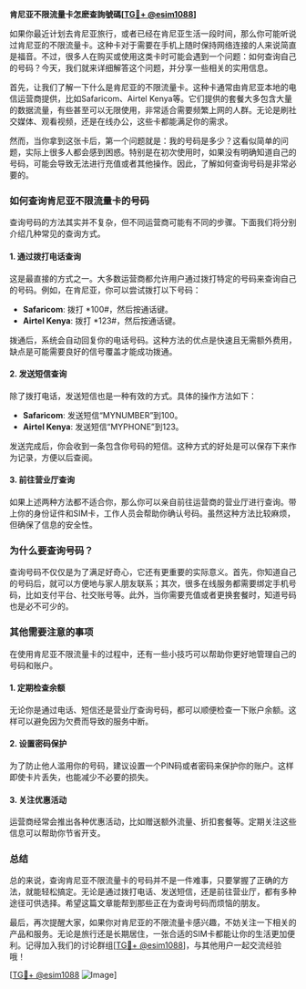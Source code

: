 **肯尼亚不限流量卡怎麽查詢號碼[[TG💪+ @esim1088](https://t.me/s/esim1088)]**

如果你最近计划去肯尼亚旅行，或者已经在肯尼亚生活一段时间，那么你可能听说过肯尼亚的不限流量卡。这种卡对于需要在手机上随时保持网络连接的人来说简直是福音。不过，很多人在购买或使用这类卡时可能会遇到一个问题：如何查询自己的号码？今天，我们就来详细解答这个问题，并分享一些相关的实用信息。

首先，让我们了解一下什么是肯尼亚的不限流量卡。这种卡通常由肯尼亚本地的电信运营商提供，比如Safaricom、Airtel Kenya等。它们提供的套餐大多包含大量的数据流量，有些甚至可以无限使用，非常适合需要频繁上网的人群。无论是刷社交媒体、观看视频，还是在线办公，这些卡都能满足你的需求。

然而，当你拿到这张卡后，第一个问题就是：我的号码是多少？这看似简单的问题，实际上很多人都会感到困惑。特别是在初次使用时，如果没有明确知道自己的号码，可能会导致无法进行充值或者其他操作。因此，了解如何查询号码是非常必要的。

### **如何查询肯尼亚不限流量卡的号码**

查询号码的方法其实并不复杂，但不同运营商可能有不同的步骤。下面我们将分别介绍几种常见的查询方式。

#### **1. 通过拨打电话查询**
这是最直接的方式之一。大多数运营商都允许用户通过拨打特定的号码来查询自己的号码。例如，在肯尼亚，你可以尝试拨打以下号码：

- **Safaricom**: 拨打 *100#，然后按通话键。
- **Airtel Kenya**: 拨打 *123#，然后按通话键。

拨通后，系统会自动回复你的电话号码。这种方法的优点是快速且无需额外费用，缺点是可能需要良好的信号覆盖才能成功拨通。

#### **2. 发送短信查询**
除了拨打电话，发送短信也是一种有效的方式。具体的操作方法如下：

- **Safaricom**: 发送短信“MYNUMBER”到100。
- **Airtel Kenya**: 发送短信“MYPHONE”到123。

发送完成后，你会收到一条包含你号码的短信。这种方式的好处是可以保存下来作为记录，方便以后查阅。

#### **3. 前往营业厅查询**
如果上述两种方法都不适合你，那么你可以亲自前往运营商的营业厅进行查询。带上你的身份证件和SIM卡，工作人员会帮助你确认号码。虽然这种方法比较麻烦，但确保了信息的安全性。

### **为什么要查询号码？**

查询号码不仅仅是为了满足好奇心，它还有更重要的实际意义。首先，你知道自己的号码后，就可以方便地与家人朋友联系；其次，很多在线服务都需要绑定手机号码，比如支付平台、社交账号等。此外，当你需要充值或者更换套餐时，知道号码也是必不可少的。

### **其他需要注意的事项**

在使用肯尼亚不限流量卡的过程中，还有一些小技巧可以帮助你更好地管理自己的号码和账户。

#### **1. 定期检查余额**
无论你是通过电话、短信还是营业厅查询号码，都可以顺便检查一下账户余额。这样可以避免因为欠费而导致的服务中断。

#### **2. 设置密码保护**
为了防止他人滥用你的号码，建议设置一个PIN码或者密码来保护你的账户。这样即使卡片丢失，也能减少不必要的损失。

#### **3. 关注优惠活动**
运营商经常会推出各种优惠活动，比如赠送额外流量、折扣套餐等。定期关注这些信息可以帮助你节省开支。

### **总结**

总的来说，查询肯尼亚不限流量卡的号码并不是一件难事，只要掌握了正确的方法，就能轻松搞定。无论是通过拨打电话、发送短信，还是前往营业厅，都有多种途径可供选择。希望这篇文章能帮到那些正在为查询号码而烦恼的朋友。

最后，再次提醒大家，如果你对肯尼亚的不限流量卡感兴趣，不妨关注一下相关的产品和服务。无论是旅行还是长期居住，一张合适的SIM卡都能让你的生活更加便利。记得加入我们的讨论群组[[TG💪+ @esim1088](https://t.me/s/esim1088)]，与其他用户一起交流经验哦！

[[TG💪+ @esim1088](https://t.me/s/esim1088) ![Image](https://i.postimg.cc/4NQfJmqS/Snipaste-2025-05-13-00-14-12.png)]